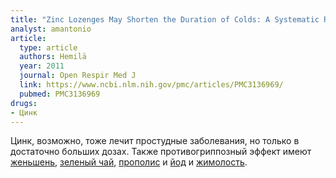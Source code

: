 ```yaml
---
title: "Zinc Lozenges May Shorten the Duration of Colds: A Systematic Review"
analyst: amantonio
article:
  type: article
  authors: Hemilä
  year: 2011
  journal: Open Respir Med J
  link: https://www.ncbi.nlm.nih.gov/pmc/articles/PMC3136969/
  pubmed: PMC3136969
drugs:
- Цинк
---
```


Цинк, возможно, тоже лечит простудные заболевания, но только в достаточно больших дозах.
Также противогриппозный эффект имеют [женьшень](http://www.mdpi.com/2072-6643/6/2/517/htm), [зеленый чай](https://www.ncbi.nlm.nih.gov/pubmed/21832025), [прополис](https://www.ncbi.nlm.nih.gov/pubmed/18610553) и [йод](www.thyroidscience.com/reviews/derry/Derry.flu.iodine.9.19.09.pdf) и [жимолость](https://www.ncbi.nlm.nih.gov/pubmed/25287280).
